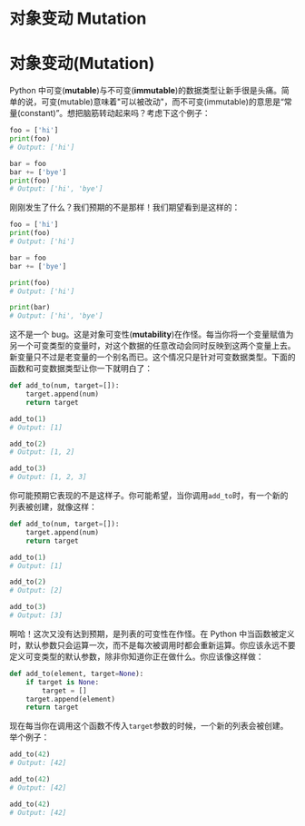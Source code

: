 # 对象变动 Mutation

# 对象变动(Mutation)

Python 中可变(**mutable**)与不可变(**immutable**)的数据类型让新手很是头痛。简单的说，可变(mutable)意味着"可以被改动"，而不可变(immutable)的意思是“常量(constant)”。想把脑筋转动起来吗？考虑下这个例子：

```py
foo = ['hi']
print(foo)
# Output: ['hi']

bar = foo
bar += ['bye']
print(foo)
# Output: ['hi', 'bye'] 
```

刚刚发生了什么？我们预期的不是那样！我们期望看到是这样的：

```py
foo = ['hi']
print(foo)
# Output: ['hi']

bar = foo
bar += ['bye']

print(foo)
# Output: ['hi']

print(bar)
# Output: ['hi', 'bye'] 
```

这不是一个 bug。这是对象可变性(**mutability**)在作怪。每当你将一个变量赋值为另一个可变类型的变量时，对这个数据的任意改动会同时反映到这两个变量上去。新变量只不过是老变量的一个别名而已。这个情况只是针对可变数据类型。下面的函数和可变数据类型让你一下就明白了：

```py
def add_to(num, target=[]):
    target.append(num)
    return target

add_to(1)
# Output: [1]

add_to(2)
# Output: [1, 2]

add_to(3)
# Output: [1, 2, 3] 
```

你可能预期它表现的不是这样子。你可能希望，当你调用`add_to`时，有一个新的列表被创建，就像这样：

```py
def add_to(num, target=[]):
    target.append(num)
    return target

add_to(1)
# Output: [1]

add_to(2)
# Output: [2]

add_to(3)
# Output: [3] 
```

啊哈！这次又没有达到预期，是列表的可变性在作怪。在 Python 中当函数被定义时，默认参数只会运算一次，而不是每次被调用时都会重新运算。你应该永远不要定义可变类型的默认参数，除非你知道你正在做什么。你应该像这样做：

```py
def add_to(element, target=None):
    if target is None:
        target = []
    target.append(element)
    return target 
```

现在每当你在调用这个函数不传入`target`参数的时候，一个新的列表会被创建。举个例子：

```py
add_to(42)
# Output: [42]

add_to(42)
# Output: [42]

add_to(42)
# Output: [42] 
```